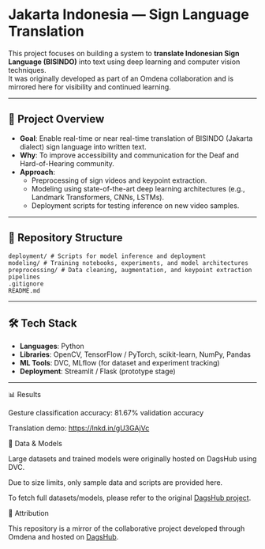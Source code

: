 # Jakarta Indonesia — Sign Language Translation

This project focuses on building a system to **translate Indonesian Sign Language (BISINDO)** into text using deep learning and computer vision techniques.  
It was originally developed as part of an Omdena collaboration and is mirrored here for visibility and continued learning.

---

## 🚀 Project Overview
- **Goal**: Enable real-time or near real-time translation of BISINDO (Jakarta dialect) sign language into written text.
- **Why**: To improve accessibility and communication for the Deaf and Hard-of-Hearing community.
- **Approach**: 
  - Preprocessing of sign videos and keypoint extraction.  
  - Modeling using state-of-the-art deep learning architectures (e.g., Landmark Transformers, CNNs, LSTMs).  
  - Deployment scripts for testing inference on new video samples.  

---

## 📂 Repository Structure
```
deployment/ # Scripts for model inference and deployment
modeling/ # Training notebooks, experiments, and model architectures
preprocessing/ # Data cleaning, augmentation, and keypoint extraction pipelines
.gitignore
README.md
```


---

## 🛠️ Tech Stack
- **Languages**: Python  
- **Libraries**: OpenCV, TensorFlow / PyTorch, scikit-learn, NumPy, Pandas  
- **ML Tools**: DVC, MLflow (for dataset and experiment tracking)  
- **Deployment**: Streamlit / Flask (prototype stage)

---

📊 Results

Gesture classification accuracy: 81.67% validation accuracy

Translation demo: https://lnkd.in/gU3GAjVc

📁 Data & Models

Large datasets and trained models were originally hosted on DagsHub using DVC.

Due to size limits, only sample data and scripts are provided here.

To fetch full datasets/models, please refer to the original [DagsHub project](https://lnkd.in/gkrERw-h).

🤝 Attribution

This repository is a mirror of the collaborative project developed through Omdena and hosted on [DagsHub](https://lnkd.in/gkrERw-h).
